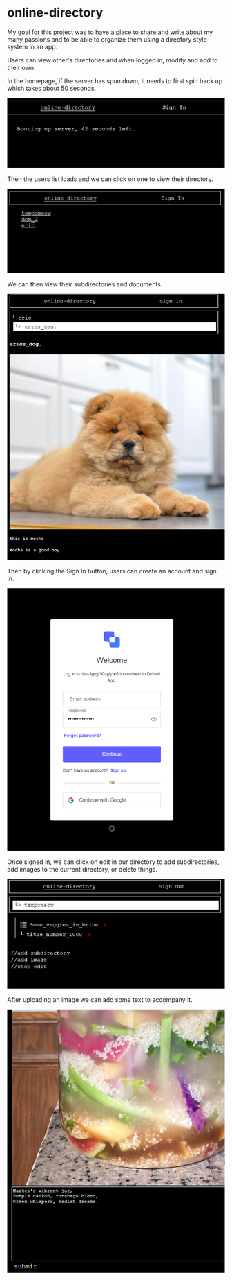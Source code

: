 # online-directory

My goal for this project was to have a place to share and write about my many passions and to be able to organize them using a directory style system in an app. 

Users can view other's directories and when logged in, modify and add to their own. 

In the homepage, if the server has spun down, it needs to first spin back up which takes about 50 seconds. 

![Image of loading screen](image.png)

Then the users list loads and we can click on one to view their directory.

![Homepage with users list](image-1.png)

We can then view their subdirectories and documents.

![User's directory and image of a dog](image-2.png)

Then by clicking the Sign In button, users can create an account and sign in. 

![Auth0 log in portal](image-3.png)

Once signed in, we can click on edit in our directory to add subdirectories, add images to the current directory, or delete things.

![Image of the edit mode in directory](image-4.png)

After uploading an image we can add some text to accompany it.

![Image of text description of image form](image-5.png)

